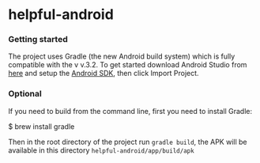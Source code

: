 helpful-android
===============

### Getting started

The project uses Gradle (the new Android build system) which is fully compatible with the v v.3.2. 
To get started download Android Studio from [here]() and setup the [Android SDK](http://developer.android.com/sdk/index.html),
then click Import Project.


### Optional 
If you need to build from the command line, first you need to install Gradle:

  $ brew install gradle 
  
Then in the root directory of the project run `gradle build`, the APK will be available in this directory `helpful-android/app/build/apk`
